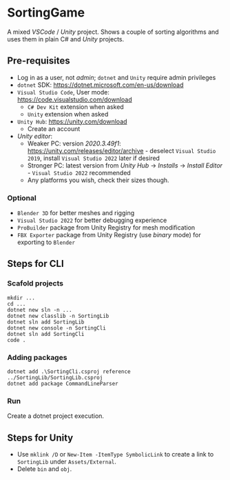 # SortingGame

A mixed _VSCode_ / _Unity_ project.
Shows a couple of sorting algorithms and uses them in plain C# and _Unity_ projects.

## Pre-requisites

- Log in as a user, not _admin_; `dotnet` and `Unity` require admin privileges
- `dotnet` SDK: https://dotnet.microsoft.com/en-us/download
- `Visual Studio Code`, User mode: https://code.visualstudio.com/download
    - `C# Dev Kit` extension when asked
    - `Unity` extension when asked
- `Unity Hub`: https://unity.com/download
    - Create an account
- _Unity editor_:
    - Weaker PC: version _2020.3.49f1_: https://unity.com/releases/editor/archive
          - deselect `Visual Studio 2019`, install `Visual Studio 2022` later if desired
    - Stronger PC: latest version from _Unity Hub_ -> _Installs_ -> _Install Editor_
          - `Visual Studio 2022` recommended
    - Any platforms you wish, check their sizes though.
 
### Optional

- `Blender 3D` for better meshes and rigging
- `Visual Studio 2022` for better debugging experience
- `ProBuilder` package from Unity Registry for mesh modification
- `FBX Exporter` package from Unity Registry (use _binary_ mode) for exporting to `Blender`


## Steps for CLI

### Scafold projects

```
mkdir ...
cd ...
dotnet new sln -n ...
dotnet new classlib -n SortingLib
dotnet sln add SortingLib
dotnet new console -n SortingCli
dotnet sln add SortingCli
code .
```

### Adding packages

```
dotnet add .\SortingCli.csproj reference ../SortingLib/SortingLib.csproj
dotnet add package CommandLineParser
```

### Run

Create a dotnet project execution.

## Steps for Unity

- Use `mklink /D` or `New-Item -ItemType SymbolicLink` to create a link to `SortingLib` under `Assets/External`.
- Delete `bin` and `obj`.

